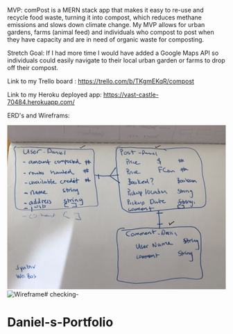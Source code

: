 MVP:
comPost is a MERN stack app that makes it easy to re-use and recycle food waste, turning it into compost, which reduces methane emissions and slows down climate change. My MVP allows for urban gardens, farms (animal feed) and individuals who compost to post when they have capacity and are in need of organic waste for composting.

Stretch Goal:
If I had more time I would have added a Google Maps API so individuals could easily navigate to their local urban garden or farms to drop off their compost.


Link to my Trello board : https://trello.com/b/TKgmEKqR/compost

Link to my Heroku deployed app: https://vast-castle-70484.herokuapp.com/

ERD's and Wireframs:



![ERD](/ERD.jpg)
![Wireframe](/Wi.jpg)# checking-
# Daniel-s-Portfolio
